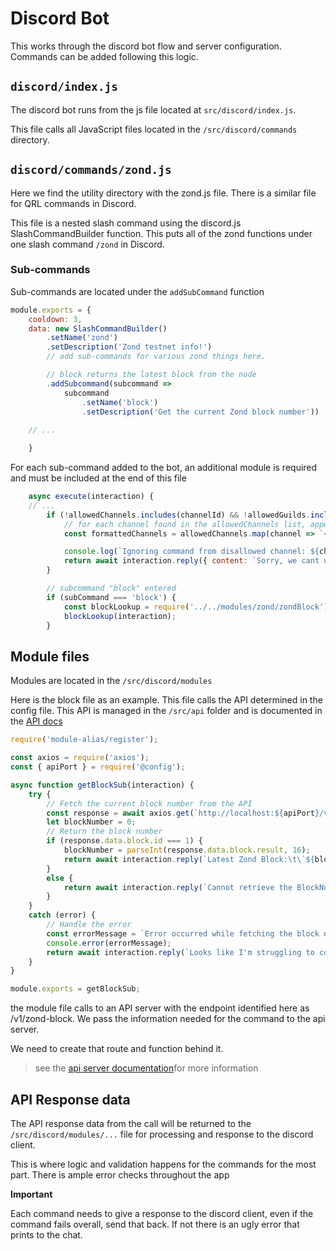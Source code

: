 # Discord Bot

This works through the discord bot flow and server configuration. Commands can be added following this logic.

## `discord/index.js`

The discord bot runs from the js file located at `src/discord/index.js`. 

This file calls all JavaScript files located in the `/src/discord/commands` directory.

## `discord/commands/zond.js`

Here we find the utility directory with the zond.js file. There is a similar file for QRL commands in Discord.

This file is a nested slash command using the discord.js SlashCommandBuilder function. This puts all of the zond functions under one slash command `/zond` in Discord.

### Sub-commands

Sub-commands are located under the `addSubCommand` function

```js
module.exports = {
	cooldown: 3,
	data: new SlashCommandBuilder()
		.setName('zond')
		.setDescription('Zond testnet info!')
		// add sub-commands for various zond things here.

		// block returns the latest block from the node
		.addSubcommand(subcommand =>
			subcommand
				.setName('block')
				.setDescription('Get the current Zond block number'))
	
	// ...

	}

```

For each sub-command added to the bot, an additional module is required and must be included at the end of this file

```js
	async execute(interaction) {
	// ...
		if (!allowedChannels.includes(channelId) && !allowedGuilds.includes(interaction.guild.toString())) {
			// for each channel found in the allowedChannels list, append the <# and prepend > to the value
			const formattedChannels = allowedChannels.map(channel => `<#${channel}>\n`);

			console.log(`Ignoring command from disallowed channel: ${channelId}`);
			return await interaction.reply({ content: `Sorry, we cant use this channel to talk...\nPlease try again in an approved channel:\n${formattedChannels}`, ephemeral: true });
		}

		// subcommand "block" entered
		if (subCommand === 'block') {
			const blockLookup = require('../../modules/zond/zondBlock');
			blockLookup(interaction);
		}

```

## Module files

Modules are located in the `/src/discord/modules`


Here is the block file as an example. This file calls the API determined in the config file. This API is managed in the `/src/api` folder and is documented in the [API docs](./api.md)

```js
require('module-alias/register');

const axios = require('axios');
const { apiPort } = require('@config');

async function getBlockSub(interaction) {
	try {
		// Fetch the current block number from the API
		const response = await axios.get(`http://localhost:${apiPort}/v1/zond-block`);
		let blockNumber = 0;
		// Return the block number
		if (response.data.block.id === 1) {
			blockNumber = parseInt(response.data.block.result, 16);
			return await interaction.reply(`Latest Zond Block:\t\`${blockNumber}\``);
		}
		else {
			return await interaction.reply(`Cannot retrieve the BlockNumber at this time...\n\`${blockNumber}\``);
		}
	}
	catch (error) {
		// Handle the error
		const errorMessage = `Error occurred while fetching the block number: ${error.message}`;
		console.error(errorMessage);
		return await interaction.reply(`Looks like I'm struggling to complete that right now...\n\`${errorMessage}\``);
	}
}

module.exports = getBlockSub;

```

the module file calls to an API server with the endpoint identified here as /v1/zond-block. We pass the information needed for the command to the api server. 

We need to create that route and function behind it.

> see the [api server documentation](./api.md)for more information

## API Response data

The API response data from the call will be returned to the `/src/discord/modules/...` file for processing and response to the discord client.

This is where logic and validation happens for the commands for the most part. There is ample error checks throughout the app 

**Important** 

Each command needs to give a response to the discord client, even if the command fails overall, send that back. If not there is an ugly error that prints to the chat.

